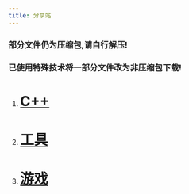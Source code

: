 ```yaml
---
title: 分享站
---
```


### 部分文件仍为压缩包,请自行解压!

### 已使用特殊技术将一部分文件改为非压缩包下载!

1. # [C++](/share/all/C++.html)
2. # [工具](/share/all/工具.html)
3. # [游戏](/share/all/游戏.html)

